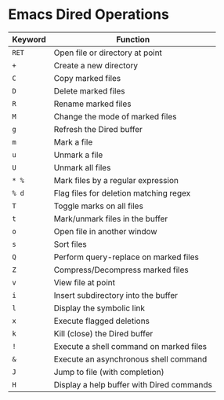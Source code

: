 # Emacs Dired Operations

| **Keyword**   | **Function**                                       |
|---------------|----------------------------------------------------|
| `RET`         | Open file or directory at point                    |
| `+`           | Create a new directory                             |
| `C`           | Copy marked files                                  |
| `D`           | Delete marked files                                |
| `R`           | Rename marked files                                |
| `M`           | Change the mode of marked files                    |
| `g`           | Refresh the Dired buffer                           |
| `m`           | Mark a file                                        |
| `u`           | Unmark a file                                      |
| `U`           | Unmark all files                                   |
| `* %`         | Mark files by a regular expression                 |
| `% d`         | Flag files for deletion matching regex             |
| `T`           | Toggle marks on all files                          |
| `t`           | Mark/unmark files in the buffer                    |
| `o`           | Open file in another window                        |
| `s`           | Sort files                                         |
| `Q`           | Perform query-replace on marked files              |
| `Z`           | Compress/Decompress marked files                   |
| `v`           | View file at point                                 |
| `i`           | Insert subdirectory into the buffer                |
| `l`           | Display the symbolic link                          |
| `x`           | Execute flagged deletions                          |
| `k`           | Kill (close) the Dired buffer                      |
| `!`           | Execute a shell command on marked files            |
| `&`           | Execute an asynchronous shell command              |
| `J`           | Jump to file (with completion)                     |
| `H`           | Display a help buffer with Dired commands          |
